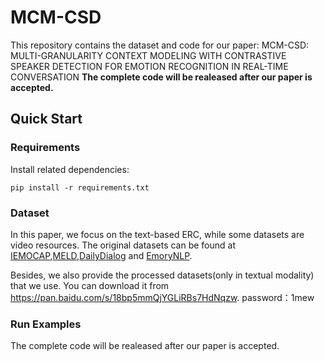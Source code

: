 # MCM-CSD
This repository contains the dataset and code for our paper: MCM-CSD: MULTI-GRANULARITY CONTEXT MODELING WITH CONTRASTIVE SPEAKER DETECTION FOR EMOTION RECOGNITION IN REAL-TIME CONVERSATION
**The complete code will be realeased after our paper is accepted.**

## Quick Start
### Requirements
Install related dependencies:
```shell
pip install -r requirements.txt
```
### Dataset
In this paper, we focus on the text-based ERC, while some datasets are video resources. The original datasets can be found at [IEMOCAP](https://sail.usc.edu/iemocap/),[MELD](https://github.com/declare-lab/MELD),[DailyDialog](http://yanran.li/dailydialog) and [EmoryNLP](https://github.com/emorynlp/emotion-detection).

Besides, we also provide the processed datasets(only in textual modality) that we use. You can download it from https://pan.baidu.com/s/18bp5mmQjYGLiRBs7HdNqzw.
password：1mew

### Run Examples
The complete code will be realeased after our paper is accepted.




